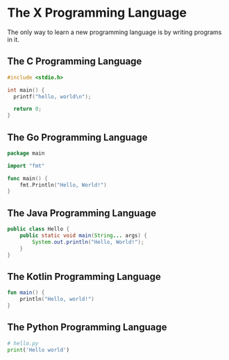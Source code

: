 # The X Programming Language

The only way to learn a new programming language is by writing programs in it.

## The C Programming Language

```C
#include <stdio.h>

int main() {
  printf("hello, world\n");

  return 0;
}
```

## The Go Programming Language

```Go
package main

import "fmt"

func main() {
    fmt.Println("Hello, World!")
}
```

## The Java Programming Language

```Java
public class Hello {
    public static void main(String... args) {
        System.out.println("Hello, World!");
    }
}
```

## The Kotlin Programming Language

```Kotlin
fun main() {
    println("Hello, world!")
}
```

## The Python Programming Language

```Python
# hello.py
print('Hello world')
```
